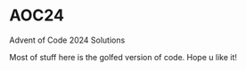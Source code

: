 # AOC24
Advent of Code 2024 Solutions



Most of stuff here is the golfed version of code. Hope u like it!
